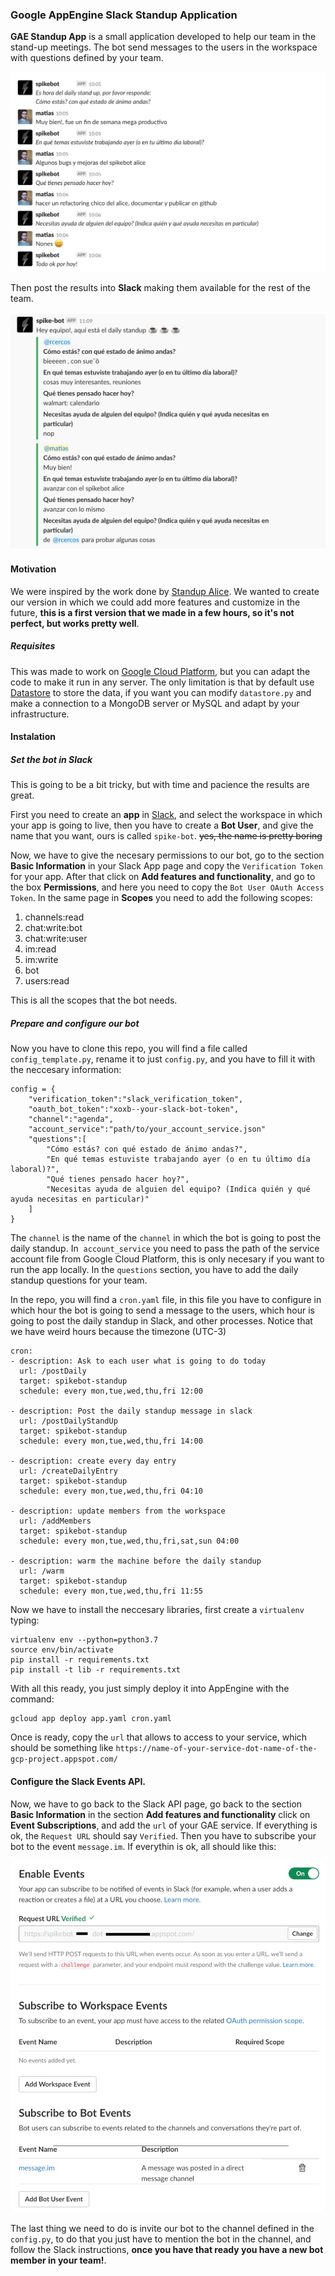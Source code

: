 ### Google AppEngine Slack Standup Application

 **GAE Standup App** is a small application developed to help our team in the stand-up meetings. The bot send messages to the users in the workspace with questions defined by your team.

![Alt text](images/usage1.png?raw=false "Usage1")

Then post the results into **Slack** making them available for the rest of the team.

![Alt text](images/usage2.png?raw=false "Usage2")

#### Motivation

We were inspired by the work done by [Standup Alice](https://www.standupalice.com/). We wanted to create our version in which we could add more features and customize in the future, **this is a first version that we made in a few hours, so it's not perfect, but works pretty well**.

##### Requisites
This was made to work on [Google Cloud Platform](https://cloud.google.com/gcp/), but you can adapt the code to make it run in any server. The only limitation is that by default use [Datastore](https://cloud.google.com/datastore/docs/concepts/overview) to store the data, if you want you can modify `datastore.py` and make a connection to a MongoDB server or MySQL and adapt by your infrastructure.

#### Instalation
##### Set the bot in Slack
This is going to be a bit tricky, but with time and pacience the results are great.

First you need to create an **app** in [Slack](https://api.slack.com), and select the workspace in which your app is going to live, then you have to create a **Bot User**, and give the name that you want, ours is called `spike-bot`. ~~yes, the name is pretty boring~~

Now, we have to give the necesary permissions to our bot, go to the section **Basic Information** in your Slack App page and copy the `Verification Token` for your app. After that click on **Add features and functionality**, and go to the box **Permissions**, and here you need to copy the `Bot User OAuth Access Token`. In the same page in **Scopes** you need to add the following scopes:

1. channels:read
2. chat:write:bot
3. chat:write:user
4. im:read
5. im:write
6. bot
7. users:read

This is all the scopes that the bot needs.

##### Prepare and configure our bot

Now you have to clone this repo, you will find a file called `config_template.py`, rename it to just `config.py`, and you have to fill it with the neccesary information:

```
config = {
    "verification_token":"slack_verification_token",
    "oauth_bot_token":"xoxb--your-slack-bot-token",
    "channel":"agenda",
    "account_service":"path/to/your_account_service.json"
    "questions":[
        "Cómo estás? con qué estado de ánimo andas?",
        "En qué temas estuviste trabajando ayer (o en tu último día laboral)?",
        "Qué tienes pensado hacer hoy?",
        "Necesitas ayuda de alguien del equipo? (Indica quién y qué ayuda necesitas en particular)"
    ]
}
```
The `channel` is the name of the `channel` in which the bot is going to post the daily standup.
In  `account_service` you need to pass the path of the service account file from Google Cloud Platform, this is only necesary if you want to run the app locally.
In the `questions` section, you have to add the daily standup questions for your team.

In the repo, you will find a `cron.yaml` file, in this file you have to configure in which hour the bot is going to send a message to the users, which hour is going to post the daily standup in Slack, and other processes. Notice that we have weird hours because the timezone (UTC-3)

```
cron:
- description: Ask to each user what is going to do today
  url: /postDaily
  target: spikebot-standup
  schedule: every mon,tue,wed,thu,fri 12:00

- description: Post the daily standup message in slack
  url: /postDailyStandUp
  target: spikebot-standup
  schedule: every mon,tue,wed,thu,fri 14:00

- description: create every day entry
  url: /createDailyEntry
  target: spikebot-standup
  schedule: every mon,tue,wed,thu,fri 04:10

- description: update members from the workspace
  url: /addMembers
  target: spikebot-standup
  schedule: every mon,tue,wed,thu,fri,sat,sun 04:00

- description: warm the machine before the daily standup
  url: /warm
  target: spikebot-standup
  schedule: every mon,tue,wed,thu,fri 11:55
```
Now we have to install the neccesary libraries, first create a `virtualenv` typing:
```
virtualenv env --python=python3.7
source env/bin/activate
pip install -r requirements.txt
pip install -t lib -r requirements.txt
```
With all this ready, you just simply deploy it into AppEngine with the command:
```
gcloud app deploy app.yaml cron.yaml
```
Once is ready, copy the `url` that allows to access to your service, which should be something like `https://name-of-your-service-dot-name-of-the-gcp-project.appspot.com/`

#### Configure the Slack Events API.

Now, we have to go back to the Slack API page, go back to the section **Basic Information** in the section **Add features and functionality** click on **Event Subscriptions**, and add the `url` of your GAE service. If everything is ok, the `Request URL` should say `Verified`.
Then you have to subscribe your bot to the event `message.im`. If everythin is ok, all should like this:


![Alt text](images/usage3.png "Usage3")

The last thing we need to do is invite our bot to the channel defined in the `config.py`, to do that you just have to mention the bot in the channel, and follow the Slack instructions, **once you have that ready you have a new bot member in your team!**.